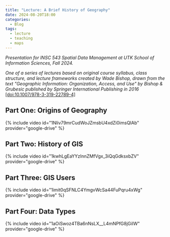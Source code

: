 ```yaml
---
title: "Lecture: A Brief History of Geography"
date: 2024-08-20T18:00
categories:
  - Blog
tags:
  - lecture
  - teaching
  - maps
---
```

*Presentation for INSC 543 Spatial Data Management at UTK School of Information Sciences, Fall 2024.* 

*One of a series of lectures based on original course syllabus, class structure, and lecture frameworks created by Wade Bishop, drawn from the text "Geographic Information: Organization, Access, and Use" by Bishop & Grubesic published by Springer International Publishing in 2016* [[doi:10.1007/978-3-319-22789-4]](https://doi.org/10.1007/978-3-319-22789-4)

## Part One: Origins of Geography

{% include video id="1Nliv79mrCudWoJZmsbU4xdZi0imsQlAb" provider="google-drive" %}

## Part Two: History of GIS

{% include video id="1kwhLgEaYYzInnZMfVgx_3iQqGdksxbZV" provider="google-drive" %} 

## Part Three: GIS Users

{% include video id="1imit0qSFNLC4YmgvWcSa44FuPqru4xWg" provider="google-drive" %} 

## Part Four: Data Types

{% include video id="1aOiSwoz4TBa6nNsLX__L4mNPfG8jGiIW" provider="google-drive" %}
